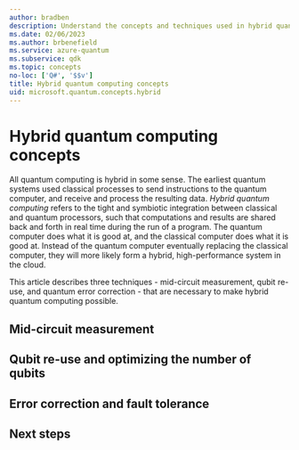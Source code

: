 ```yaml
---
author: bradben
description: Understand the concepts and techniques used in hybrid quantum computing.
ms.date: 02/06/2023
ms.author: brbenefield
ms.service: azure-quantum
ms.subservice: qdk
ms.topic: concepts
no-loc: ['Q#', '$$v']
title: Hybrid quantum computing concepts
uid: microsoft.quantum.concepts.hybrid
---
```


# Hybrid quantum computing concepts

All quantum computing is hybrid in some sense. The earliest quantum systems used classical processes to send instructions to the quantum computer, and receive and process the resulting data. *Hybrid quantum computing* refers to the tight and symbiotic integration between classical and quantum processors, such that computations and results are shared back and forth in real time during the run of a program. The quantum computer does what it is good at, and the classical computer does what it is good at. Instead of the quantum computer eventually replacing the classical computer, they will more likely form a hybrid, high-performance system in the cloud.

This article describes three techniques - mid-circuit measurement, qubit re-use, and quantum error correction - that are necessary to make hybrid quantum computing possible.

## Mid-circuit measurement




## Qubit re-use and optimizing the number of qubits




## Error correction and fault tolerance

## Next steps



